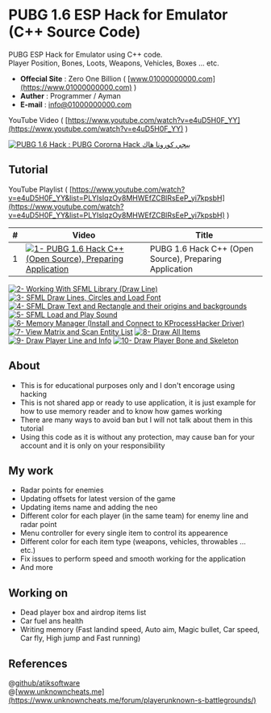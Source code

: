 # PUBG 1.6 ESP Hack for Emulator (C++ Source Code)

PUBG ESP Hack for Emulator using C++ code.\
Player Position, Bones, Loots, Weapons, Vehicles, Boxes ... etc.

* **Offecial Site** : Zero One Billion ( [www.01000000000.com](https://www.01000000000.com) )
* **Auther** : Programmer / Ayman
* **E-mail** : [info@01000000000.com](mailto:info@01000000000.com)

YouTube Video ( [https://www.youtube.com/watch?v=e4uD5H0F_YY](https://www.youtube.com/watch?v=e4uD5H0F_YY) )

[![PUBG 1.6 Hack : PUBG Cororna Hack ببجي كورونا هاك](https://img.youtube.com/vi/e4uD5H0F_YY/0.jpg)](http://www.youtube.com/e4uD5H0F_YY "PUBG 1.6 Hack : PUBG Cororna Hack ببجي كورونا هاك")

## Tutorial
YouTube Playlist ( [https://www.youtube.com/watch?v=e4uD5H0F_YY&list=PLYIsIqzOy8MHWEfZCBlRsEeP_yi7kpsbH](https://www.youtube.com/watch?v=e4uD5H0F_YY&list=PLYIsIqzOy8MHWEfZCBlRsEeP_yi7kpsbH) )

| # | Video | Title |
| --- | --- | --- |
| 1 | [![1- PUBG 1.6 Hack C++ (Open Source), Preparing Application](https://img.youtube.com/vi/mrmcgHi0ePM/default.jpg)](http://www.youtube.com/mrmcgHi0ePM "1- PUBG 1.6 Hack C++ (Open Source), Preparing Application") | PUBG 1.6 Hack C++ (Open Source), Preparing Application |
[![2- Working With SFML Library (Draw Line)](https://img.youtube.com/vi/Hkdrlz2t9Cc/default.jpg)](http://www.youtube.com/Hkdrlz2t9Cc "2- Working With SFML Library (Draw Line)")
[![3- SFML Draw Lines, Circles and Load Font](https://img.youtube.com/vi/tBmlG7-4PQo/default.jpg)](http://www.youtube.com/tBmlG7-4PQo "3- SFML Draw Lines, Circles and Load Font")
[![4- SFML Draw Text and Rectangle and their origins and backgrounds](https://img.youtube.com/vi/vr2W7Vtk8NM/default.jpg)](http://www.youtube.com/vr2W7Vtk8NM "4- SFML Draw Text and Rectangle and their origins and backgrounds")
[![5- SFML Load and Play Sound](https://img.youtube.com/vi/0y-qjlnWowU/default.jpg)](http://www.youtube.com/0y-qjlnWowU "5- SFML Load and Play Sound")
[![6- Memory Manager (Install and Connect to KProcessHacker Driver)](https://img.youtube.com/vi/SZUocHyjn2k/default.jpg)](http://www.youtube.com/SZUocHyjn2k "6- Memory Manager (Install and Connect to KProcessHacker Driver)")
[![7- View Matrix and Scan Entity List](https://img.youtube.com/vi/ZMF5mHmHkDI/default.jpg)](http://www.youtube.com/ZMF5mHmHkDI "7- View Matrix and Scan Entity List")
[![8- Draw All Items](https://img.youtube.com/vi/3sFRUL5IVZU/default.jpg)](http://www.youtube.com/3sFRUL5IVZU "8- Draw All Items")
[![9- Draw Player Line and Info](https://img.youtube.com/vi/2GoG9du_YmA/default.jpg)](http://www.youtube.com/2GoG9du_YmA "9- Draw Player Line and Info")
[![10- Draw Player Bone and Skeleton](https://img.youtube.com/vi/EpG6rbjDm4g/default.jpg)](http://www.youtube.com/EpG6rbjDm4g "10- Draw Player Bone and Skeleton")

## About
* This is for educational purposes only and I don't encorage using hacking
* This is not shared app or ready to use application, it is just example for how to use memory reader and to know how games working
* There are many ways to avoid ban but I will not talk about them in this tutorial
* Using this code as it is without any protection, may cause ban for your account and it is only on your responsibility

## My work
* Radar points for enemies
* Updating offsets for latest version of the game
* Updating items name and adding the neo
* Different color for each player (in the same team) for enemy line and radar point
* Menu controller for every single item to control its appearence
* Different color for each item type (weapons, vehicles, throwables ... etc.)
* Fix issues to perform speed and smooth working for the application
* And more

## Working on
* Dead player box and airdrop items list
* Car fuel ans health
* Writing memory (Fast landind speed, Auto aim, Magic bullet, Car speed, Car fly, High jump and Fast running)

## References
@[github/atiksoftware](https://github.com/atiksoftware/pubg_mobile_memory_hacking_examples)\
@[www.unknowncheats.me](https://www.unknowncheats.me/forum/playerunknown-s-battlegrounds/)
